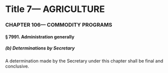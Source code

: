 
# Title 7— AGRICULTURE
### CHAPTER 106— COMMODITY PROGRAMS
#### § 7991. Administration generally
##### (b) Determinations by Secretary

A determination made by the Secretary under this chapter shall be final and conclusive.
